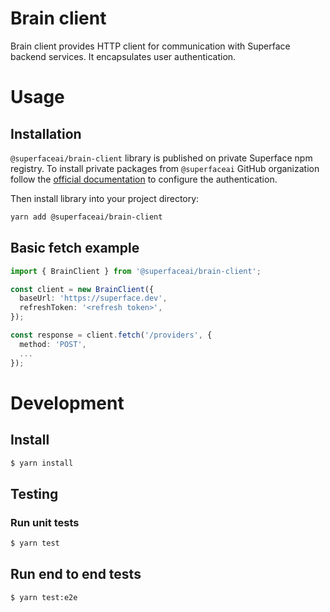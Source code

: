 # Brain client

Brain client provides HTTP client for communication with Superface backend services. It encapsulates user authentication.

# Usage

## Installation

`@superfaceai/brain-client` library is published on private Superface npm registry. To install private packages from `@superfaceai` GitHub organization follow the [official documentation](https://docs.github.com/en/free-pro-team@latest/packages/guides/configuring-npm-for-use-with-github-packages#authenticating-to-github-packages) to configure the authentication.

Then install library into your project directory:

```bash
yarn add @superfaceai/brain-client
```

## Basic fetch example

```ts
import { BrainClient } from '@superfaceai/brain-client';

const client = new BrainClient({
  baseUrl: 'https://superface.dev',
  refreshToken: '<refresh token>',
});

const response = client.fetch('/providers', {
  method: 'POST',
  ...
});
```

# Development

## Install

```bash
$ yarn install
```

## Testing

### Run unit tests

```bash
$ yarn test
```

## Run end to end tests

```bash
$ yarn test:e2e
```

